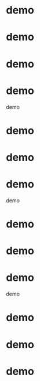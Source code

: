 # demo
# demo
# demo

# demo
 demo
# demo
# demo

# demo
 demo
# demo
# demo

# demo
 demo
# demo
# demo

# demo
